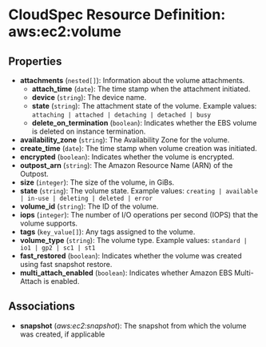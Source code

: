 # CloudSpec Resource Definition: aws:ec2:volume


## Properties

* **attachments**
(`nested[]`):
Information about the volume attachments.
    * **attach_time**
(`date`):
The time stamp when the attachment initiated.
    * **device**
(`string`):
The device name.
    * **state**
(`string`):
The attachment state of the volume.
Example values: `attaching | attached | detaching | detached | busy`
    * **delete_on_termination**
(`boolean`):
Indicates whether the EBS volume is deleted on instance termination.
* **availability_zone**
(`string`):
The Availability Zone for the volume.
* **create_time**
(`date`):
The time stamp when volume creation was initiated.
* **encrypted**
(`boolean`):
Indicates whether the volume is encrypted.
* **outpost_arn**
(`string`):
The Amazon Resource Name (ARN) of the Outpost.
* **size**
(`integer`):
The size of the volume, in GiBs.
* **state**
(`string`):
The volume state.
Example values: `creating | available | in-use | deleting | deleted | error`
* **volume_id**
(`string`):
The ID of the volume.
* **iops**
(`integer`):
The number of I/O operations per second (IOPS) that the volume supports.
* **tags**
(`key_value[]`):
Any tags assigned to the volume.
* **volume_type**
(`string`):
The volume type.
Example values: `standard | io1 | gp2 | sc1 | st1`
* **fast_restored**
(`boolean`):
Indicates whether the volume was created using fast snapshot restore.
* **multi_attach_enabled**
(`boolean`):
Indicates whether Amazon EBS Multi-Attach is enabled.

## Associations

* **snapshot**
(*aws:ec2:snapshot*):
The snapshot from which the volume was created, if applicable
